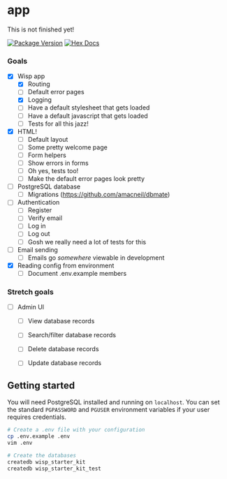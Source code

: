 # app

This is not finished yet!

[![Package Version](https://img.shields.io/hexpm/v/app)](https://hex.pm/packages/app)
[![Hex Docs](https://img.shields.io/badge/hex-docs-ffaff3)](https://hexdocs.pm/app/)

### Goals

- [x] Wisp app
  - [x] Routing
  - [ ] Default error pages
  - [x] Logging
  - [ ] Have a default stylesheet that gets loaded
  - [ ] Have a default javascript that gets loaded
  - [ ] Tests for all this jazz!
- [x] HTML!
  - [ ] Default layout
  - [ ] Some pretty welcome page
  - [ ] Form helpers
  - [ ] Show errors in forms
  - [ ] Oh yes, tests too!
  - [ ] Make the default error pages look pretty
- [ ] PostgreSQL database
  - [ ] Migrations (https://github.com/amacneil/dbmate)
- [ ] Authentication
  - [ ] Register
  - [ ] Verify email
  - [ ] Log in
  - [ ] Log out
  - [ ] Gosh we really need a lot of tests for this
- [ ] Email sending
  - [ ] Emails go _somewhere_ viewable in development
- [x] Reading config from environment
  - [ ] Document .env.example members

### Stretch goals

- [ ] Admin UI
  - [ ] View database records
  - [ ] Search/filter database records
  - [ ] Delete database records
  - [ ] Update database records


## Getting started

You will need PostgreSQL installed and running on `localhost`. You can set the
standard `PGPASSWORD` and `PGUSER` environment variables if your user requires
credentials.

```sh
# Create a .env file with your configuration
cp .env.example .env
vim .env

# Create the databases
createdb wisp_starter_kit
createdb wisp_starter_kit_test
```
